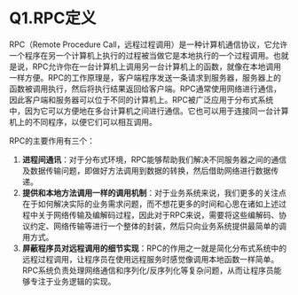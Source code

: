 # Q1.RPC定义

RPC（Remote Procedure Call，远程过程调用）是一种计算机通信协议，它允许一个程序在另一个计算机上执行的过程被当做它是本地执行的一个过程调用。也就是说，RPC允许你在一台计算机上调用另一台计算机上的函数，就像在本地调用一样方便。RPC的工作原理是，客户端程序发送一条请求到服务器，服务器上的函数被调用执行，然后将执行结果返回给客户端。RPC通常使用网络进行通信，因此客户端和服务器可以位于不同的计算机上。RPC被广泛应用于分布式系统中，因为它可以方便地在多台计算机之间进行通信。它也可以用于连接同一台计算机上的不同程序，以便它们可以相互调用。

RPC的主要作用有三个：

1. **进程间通讯**：对于分布式环境，RPC能够帮助我们解决不同服务器之间的通信及数据传输问题，即做好方法调用到数据的转换，然后借助网络进行数据传递。
2. **提供和本地方法调用一样的调用机制**：对于业务系统来说，我们更多的关注点在于如何解决实际的业务需求问题，而不想花更多的时间和心思在诸如上述过程中关于网络传输及编解码过程，因此对于RPC来说，需要将这些编解码、协议约定、网络传输等进行一个整体的封装，然后只向业务系统提供最简单的调用方式。
3. **屏蔽程序员对远程调用的细节实现**：RPC的作用之一就是简化分布式系统中的远程过程调用，让程序员在使用远程服务时感觉像调用本地函数一样简单。RPC系统负责处理网络通信和序列化/反序列化等复杂问题，从而让程序员能够专注于业务逻辑的实现。